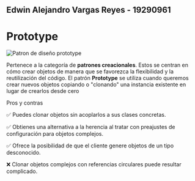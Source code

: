 ## Edwin Alejandro Vargas Reyes - 19290961
# **Prototype**
![Patron de diseño prototype](https://refactoring.guru/images/patterns/cards/prototype-mini-3x.png)


Pertenece a la categoría de **patrones creacionales**. Estos se centran en cómo crear objetos de manera que se favorezca la flexibilidad y la reutilización del código. El patrón **Prototype** se utiliza cuando queremos crear nuevos objetos copiando o "clonando" una instancia existente en lugar de crearlos desde cero 

Pros y contras

✅ Puedes clonar objetos sin acoplarlos a sus clases concretas.

✅ Obtienes una alternativa a la herencia al tratar con preajustes de configuración para objetos complejos.

✅ Ofrece la posibilidad de que el cliente genere objetos de un tipo desconocido.

❌ Clonar objetos complejos con referencias circulares puede resultar complicado.




